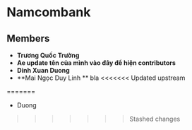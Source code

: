 # Namcombank

## Members

- **Trương Quốc Trường**
- **Ae update tên của mình vào đây để hiện contributors**
- **Dinh Xuan Duong**
- **Mai Ngọc Duy Linh ** bla
<<<<<<< Updated upstream


=======
- Duong
>>>>>>> Stashed changes
